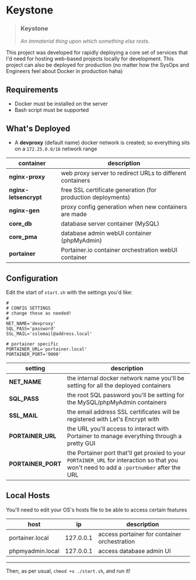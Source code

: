 # Keystone

> ### **Keystone**
>
> _An immaterial thing upon which something else rests._

This project was developed for rapidly deploying a core set of services that I'd need for hosting web-based projects locally for development.
This project can also be deployed for production (no matter how the SysOps and Engineers feel about Docker in production haha)

## Requirements

* Docker must be installed on the server
* Bash script must be supported

## What's Deployed

* A **devproxy** (default name) docker network is created; so everything sits on a `172.25.0.0/16` network range

| container | description |
| --------- | ----------- |
| **nginx-proxy** | web proxy server to redirect URLs to different containers |
| **nginx-letsencrypt** | free SSL certificate generation (for production deployments) |
| **nginx-gen** | proxy config generation when new containers are made |
| **core_db** | database server container (MySQL) |
| **core_pma** | database admin webUI container (phpMyAdmin) |
| **portainer** | Portainer.io container orchestration webUI container |

## Configuration

Edit the start of `start.sh` with the settings you'd like:

```
#
# CONFIG SETTINGS
# change these as needed!
#
NET_NAME='devproxy'
SQL_PASS='password'
SSL_MAIL='sslemail@address.local'

# portainer specific
PORTAINER_URL='portainer.local'
PORTAINER_PORT='9000'
```

| setting | description |
| ------- | ----------- |
| **NET_NAME** | the internal docker network name you'll be setting for all the deployed containers |
| **SQL_PASS** | the root SQL password you'll be setting for the MySQL/phpMyAdmin containers |
| **SSL_MAIL** | the email address SSL certificates will be registered with Let's Encrypt with |
| **PORTAINER_URL** | the URL you'll access to interact with Portainer to manage everything through a pretty GUI |
| **PORTAINER_PORT** | the Portainer port that'll get proxied to your `PORTAINER_URL` for interaction so that you won't need to add a `:portnumber` after the URL |

## Local Hosts

You'll need to edit your OS's hosts file to be able to access certain features

| host | ip | description |
| ---- | -- | ----------- |
| portainer.local | 127.0.0.1 | access portainer for container orchestration |
| phpmyadmin.local | 127.0.0.1 | access database admin UI |

- - - - -

Then, as per usual, `chmod +x ./start.sh`, and run it!
